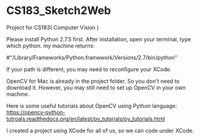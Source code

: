 CS183_Sketch2Web
================

Project for CS183( Computer Vision )

Please install Python 2.7.5 first. After installation, open your terminal, type which python. my machine returns:

 #"/Library/Frameworks/Python.framework/Versions/2.7/bin/python"
 
If your path is different, you may need to reconfigure your XCode.

OpenCV for Mac is already in the project folder. So you don't need to download it. However, you may still need to set up OpenCV in your own machine.

Here is some useful tutorials about OpenCV using Python language:  https://opencv-python-tutroals.readthedocs.org/en/latest/py_tutorials/py_tutorials.html

I created a project using XCode for all of us, so we can code under XCode.
